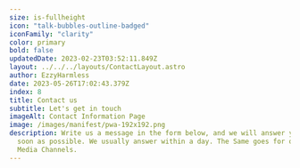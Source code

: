 ```yaml
---
size: is-fullheight
icon: "talk-bubbles-outline-badged"
iconFamily: "clarity"
color: primary
bold: false
updatedDate: 2023-02-23T03:52:11.849Z
layout: ../../../layouts/ContactLayout.astro
author: EzzyHarmless
date: 2023-05-26T17:02:43.379Z
index: 8
title: Contact us
subtitle: Let's get in touch
imageAlt: Contact Information Page
image: /images/manifest/pwa-192x192.png
description: W﻿rite us a message in the form below, and we will answer you as
  soon as possible. We usually answer within a day. The Same goes for our Social
  Media Channels.
---
```

 ﻿